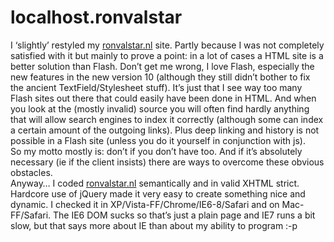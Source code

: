 <!--
  id: 334
  date: 2009-01-29
  modified: 2014-03-11
  slug: ronvalstarnl
  type: post
  excerpt: <p>I &#8216;slightly&#8217; restyled my ronvalstar.nl site. Partly because I was not completely satisfied with it but mainly to prove a point: in a lot of cases a HTML site is a better solution than Flash. Don&#8217;t get me wrong, I love Flash, especially the new features in the new version 10 (although they still didn&#8217;t [&hellip;]</p>
  categories: admin, code, rant
  tags: HTML, IE
  inCv: 
  inPortfolio: 
  dateFrom: 
  dateTo: 
-->

# localhost.ronvalstar

<p>I &#8216;slightly&#8217; restyled my <a href="/">ronvalstar.nl</a> site. Partly because I was not completely satisfied with it but mainly to prove a point: in a lot of cases a HTML site is a better solution than Flash. Don&#8217;t get me wrong, I love Flash, especially the new features in the new version 10 (although they still didn&#8217;t bother to fix the ancient TextField/Stylesheet stuff). It&#8217;s just that I see way too many Flash sites out there that could easily have been done in HTML. And when you look at the (mostly invalid) source you will often find hardly anything that will allow search engines to index it correctly (although some can index a certain amount of the outgoing links). Plus deep linking and history is not possible in a Flash site (unless you do it yourself in conjunction with js).<br />
So my motto mostly is: don&#8217;t if you don&#8217;t have too. And if it&#8217;s absolutely necessary (ie if the client insists) there are ways to overcome these obvious obstacles.<br />
Anyway&#8230; I coded <a href="/">ronvalstar.nl</a> semantically and in valid XHTML strict. Hardcore use of jQuery made it very easy to create something nice and dynamic. I checked it in XP/Vista-FF/Chrome/IE6-8/Safari and on Mac-FF/Safari. The IE6 DOM sucks so that&#8217;s just a plain page and IE7 runs a bit slow, but that says more about IE than about my ability to program :-p</p>
